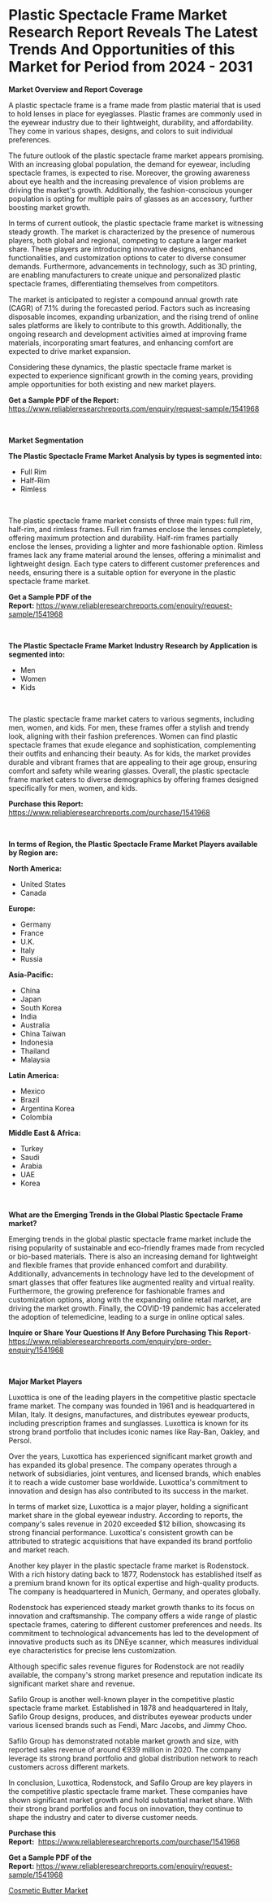 <p><h1>Plastic Spectacle Frame Market Research Report Reveals The Latest Trends And Opportunities of this Market for Period from 2024 - 2031</h1></p><p><strong>Market Overview and Report Coverage</strong></p>
<p><p>A plastic spectacle frame is a frame made from plastic material that is used to hold lenses in place for eyeglasses. Plastic frames are commonly used in the eyewear industry due to their lightweight, durability, and affordability. They come in various shapes, designs, and colors to suit individual preferences.</p><p>The future outlook of the plastic spectacle frame market appears promising. With an increasing global population, the demand for eyewear, including spectacle frames, is expected to rise. Moreover, the growing awareness about eye health and the increasing prevalence of vision problems are driving the market's growth. Additionally, the fashion-conscious younger population is opting for multiple pairs of glasses as an accessory, further boosting market growth.</p><p>In terms of current outlook, the plastic spectacle frame market is witnessing steady growth. The market is characterized by the presence of numerous players, both global and regional, competing to capture a larger market share. These players are introducing innovative designs, enhanced functionalities, and customization options to cater to diverse consumer demands. Furthermore, advancements in technology, such as 3D printing, are enabling manufacturers to create unique and personalized plastic spectacle frames, differentiating themselves from competitors.</p><p>The market is anticipated to register a compound annual growth rate (CAGR) of 7.1% during the forecasted period. Factors such as increasing disposable incomes, expanding urbanization, and the rising trend of online sales platforms are likely to contribute to this growth. Additionally, the ongoing research and development activities aimed at improving frame materials, incorporating smart features, and enhancing comfort are expected to drive market expansion.</p><p>Considering these dynamics, the plastic spectacle frame market is expected to experience significant growth in the coming years, providing ample opportunities for both existing and new market players.</p></p>
<p><strong>Get a Sample PDF of the Report:</strong> <a href="https://www.reliableresearchreports.com/enquiry/request-sample/1541968">https://www.reliableresearchreports.com/enquiry/request-sample/1541968</a></p>
<p>&nbsp;</p>
<p><strong>Market Segmentation</strong></p>
<p><strong>The Plastic Spectacle Frame Market Analysis by types is segmented into:</strong></p>
<p><ul><li>Full Rim</li><li>Half-Rim</li><li>Rimless</li></ul></p>
<p>&nbsp;</p>
<p><p>The plastic spectacle frame market consists of three main types: full rim, half-rim, and rimless frames. Full rim frames enclose the lenses completely, offering maximum protection and durability. Half-rim frames partially enclose the lenses, providing a lighter and more fashionable option. Rimless frames lack any frame material around the lenses, offering a minimalist and lightweight design. Each type caters to different customer preferences and needs, ensuring there is a suitable option for everyone in the plastic spectacle frame market.</p></p>
<p><strong>Get a Sample PDF of the Report:</strong>&nbsp;<a href="https://www.reliableresearchreports.com/enquiry/request-sample/1541968">https://www.reliableresearchreports.com/enquiry/request-sample/1541968</a></p>
<p>&nbsp;</p>
<p><strong>The Plastic Spectacle Frame Market Industry Research by Application is segmented into:</strong></p>
<p><ul><li>Men</li><li>Women</li><li>Kids</li></ul></p>
<p>&nbsp;</p>
<p><p>The plastic spectacle frame market caters to various segments, including men, women, and kids. For men, these frames offer a stylish and trendy look, aligning with their fashion preferences. Women can find plastic spectacle frames that exude elegance and sophistication, complementing their outfits and enhancing their beauty. As for kids, the market provides durable and vibrant frames that are appealing to their age group, ensuring comfort and safety while wearing glasses. Overall, the plastic spectacle frame market caters to diverse demographics by offering frames designed specifically for men, women, and kids.</p></p>
<p><strong>Purchase this Report:</strong>&nbsp; <a href="https://www.reliableresearchreports.com/purchase/1541968">https://www.reliableresearchreports.com/purchase/1541968</a></p>
<p>&nbsp;</p>
<p><strong>In terms of Region, the Plastic Spectacle Frame Market Players available by Region are:</strong></p>
<p>
    <p> <strong> North America: </strong>
        <ul>
            <li>United States</li>
            <li>Canada</li>
        </ul>
        </p> 
    <p> <strong> Europe: </strong>
        <ul>
            <li>Germany</li>
            <li>France</li>
            <li>U.K.</li>
            <li>Italy</li>
            <li>Russia</li>
        </ul>
        </p> 
    <p> <strong> Asia-Pacific: </strong>
        <ul>
            <li>China</li>
            <li>Japan</li>
            <li>South Korea</li>
            <li>India</li>
            <li>Australia</li>
            <li>China Taiwan</li>
            <li>Indonesia</li>
            <li>Thailand</li>
            <li>Malaysia</li>
        </ul>
        </p> 
    <p> <strong> Latin America: </strong>
        <ul>
            <li>Mexico</li>
            <li>Brazil</li>
            <li>Argentina Korea</li>
            <li>Colombia</li>
        </ul>
        </p> 
    <p> <strong> Middle East & Africa: </strong>
        <ul>
            <li>Turkey</li>
            <li>Saudi</li>
            <li>Arabia</li>
            <li>UAE</li>
            <li>Korea</li>
        </ul>
    </p>
    </p>
<p>&nbsp;</p>
<p><strong>What are the Emerging Trends in the Global Plastic Spectacle Frame market?</strong></p>
<p><p>Emerging trends in the global plastic spectacle frame market include the rising popularity of sustainable and eco-friendly frames made from recycled or bio-based materials. There is also an increasing demand for lightweight and flexible frames that provide enhanced comfort and durability. Additionally, advancements in technology have led to the development of smart glasses that offer features like augmented reality and virtual reality. Furthermore, the growing preference for fashionable frames and customization options, along with the expanding online retail market, are driving the market growth. Finally, the COVID-19 pandemic has accelerated the adoption of telemedicine, leading to a surge in online optical sales.</p></p>
<p><strong>Inquire or Share Your Questions If Any Before Purchasing This Report</strong>- <a href="https://www.reliableresearchreports.com/enquiry/pre-order-enquiry/1541968">https://www.reliableresearchreports.com/enquiry/pre-order-enquiry/1541968</a></p>
<p>&nbsp;</p>
<p><strong>Major Market Players</strong></p>
<p><p>Luxottica is one of the leading players in the competitive plastic spectacle frame market. The company was founded in 1961 and is headquartered in Milan, Italy. It designs, manufactures, and distributes eyewear products, including prescription frames and sunglasses. Luxottica is known for its strong brand portfolio that includes iconic names like Ray-Ban, Oakley, and Persol.</p><p>Over the years, Luxottica has experienced significant market growth and has expanded its global presence. The company operates through a network of subsidiaries, joint ventures, and licensed brands, which enables it to reach a wide customer base worldwide. Luxottica's commitment to innovation and design has also contributed to its success in the market.</p><p>In terms of market size, Luxottica is a major player, holding a significant market share in the global eyewear industry. According to reports, the company's sales revenue in 2020 exceeded $12 billion, showcasing its strong financial performance. Luxottica's consistent growth can be attributed to strategic acquisitions that have expanded its brand portfolio and market reach.</p><p>Another key player in the plastic spectacle frame market is Rodenstock. With a rich history dating back to 1877, Rodenstock has established itself as a premium brand known for its optical expertise and high-quality products. The company is headquartered in Munich, Germany, and operates globally.</p><p>Rodenstock has experienced steady market growth thanks to its focus on innovation and craftsmanship. The company offers a wide range of plastic spectacle frames, catering to different customer preferences and needs. Its commitment to technological advancements has led to the development of innovative products such as its DNEye scanner, which measures individual eye characteristics for precise lens customization.</p><p>Although specific sales revenue figures for Rodenstock are not readily available, the company's strong market presence and reputation indicate its significant market share and revenue.</p><p>Safilo Group is another well-known player in the competitive plastic spectacle frame market. Established in 1878 and headquartered in Italy, Safilo Group designs, produces, and distributes eyewear products under various licensed brands such as Fendi, Marc Jacobs, and Jimmy Choo.</p><p>Safilo Group has demonstrated notable market growth and size, with reported sales revenue of around €939 million in 2020. The company leverage its strong brand portfolio and global distribution network to reach customers across different markets.</p><p>In conclusion, Luxottica, Rodenstock, and Safilo Group are key players in the competitive plastic spectacle frame market. These companies have shown significant market growth and hold substantial market share. With their strong brand portfolios and focus on innovation, they continue to shape the industry and cater to diverse customer needs.</p></p>
<p><strong>Purchase this Report:</strong>&nbsp;&nbsp;<a href="https://www.reliableresearchreports.com/purchase/1541968">https://www.reliableresearchreports.com/purchase/1541968</a></p>
<p></p>
<p><strong>Get a Sample PDF of the Report:</strong>&nbsp;<a href="https://www.reliableresearchreports.com/enquiry/request-sample/1541968">https://www.reliableresearchreports.com/enquiry/request-sample/1541968</a></p>
<p><p><a href="https://github.com/scarol104/Market-Research-Report-List-2/blob/main/cosmetic-butter-market.md">Cosmetic Butter Market</a></p></p>